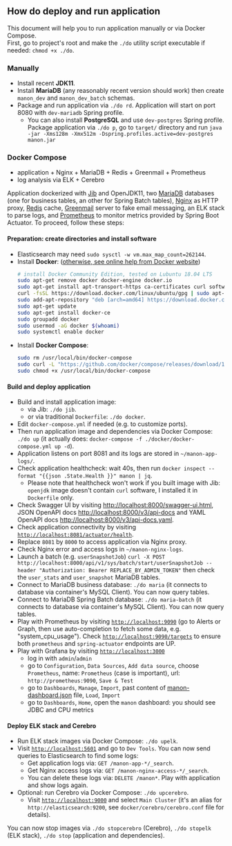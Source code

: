 ## How do deploy and run application

This document will help you to run application manually or via Docker Compose.  
First, go to project's root and make the `./do` utility script executable if needed: `chmod +x ./do`.

### Manually

* Install recent **JDK11**.
* Install **MariaDB** (any reasonably recent version should work) then create `manon_dev` and `manon_dev_batch` schemas.
* Package and run application via `./do rd`. Application will start on port 8080 with `dev-mariadb` Spring profile.
  * You can also install **PostgreSQL** and use `dev-postgres` Spring profile. Package application via `./do p`, go to `target/` directory and run `java -jar -Xms128m -Xmx512m -Dspring.profiles.active=dev-postgres manon.jar`

### Docker Compose 

* application + Nginx + MariaDB + Redis + Greenmail + Prometheus
* log analysis via ELK + Cerebro

Application dockerized with [Jib](https://github.com/GoogleContainerTools/jib) and OpenJDK11, two [MariaDB](https://downloads.mariadb.org) databases (one for business tables, an other for Spring Batch tables), [Nginx](http://nginx.org/en/download.html) as HTTP proxy, [Redis](https://redis.io) cache, [Greenmail](https://github.com/greenmail-mail-test/greenmail) server to fake email messaging, an ELK stack to parse logs, and [Prometheus](https://prometheus.io) to monitor metrics provided by Spring Boot Actuator. To proceed, follow these steps:

#### Preparation: create directories and install software

* Elasticsearch may need `sudo sysctl -w vm.max_map_count=262144`.
* Install **Docker**: ([otherwise, see online help from Docker website](https://docs.docker.com/engine/install/ubuntu/))
  ```bash
  # install Docker Community Edition, tested on Lubuntu 18.04 LTS
  sudo apt-get remove docker docker-engine docker.io
  sudo apt-get install apt-transport-https ca-certificates curl software-properties-common
  curl -fsSL https://download.docker.com/linux/ubuntu/gpg | sudo apt-key add -
  sudo add-apt-repository "deb [arch=amd64] https://download.docker.com/linux/ubuntu $(lsb_release -cs) stable"
  sudo apt-get update
  sudo apt-get install docker-ce
  sudo groupadd docker 
  sudo usermod -aG docker $(whoami)
  sudo systemctl enable docker
  ```
* Install **Docker Compose**:
  ```bash
  sudo rm /usr/local/bin/docker-compose
  sudo curl -L "https://github.com/docker/compose/releases/download/1.27.4/docker-compose-$(uname -s)-$(uname -m)" -o /usr/local/bin/docker-compose
  sudo chmod +x /usr/local/bin/docker-compose
  ```
 
#### Build and deploy application
  
* Build and install application image:
  * via Jib: `./do jib`.
  * or via traditional `Dockerfile`: `./do docker`.
* Edit `docker-compose.yml` if needed (e.g. to customize ports).
* Then run application image and dependencies via Docker Compose: `./do up` (it actually does: `docker-compose -f ./docker/docker-compose.yml up -d`).
* Application listens on port 8081 and its logs are stored in `~/manon-app-logs/`.
* Check application healthcheck: wait 40s, then run `docker inspect --format "{{json .State.Health }}" manon | jq`. 
  * Please note that healthcheck won't work if you built image with Jib: `openjdk` image doesn't contain `curl` software, I installed it in `Dockerfile` only.
* Check Swagger UI by visiting [http://localhost:8000/swagger-ui.html](http://localhost:8000/swagger-ui.html), JSON OpenAPI docs [http://localhost:8000/v3/api-docs](http://localhost:8000/v3/api-docs) and YAML OpenAPI docs [http://localhost:8000/v3/api-docs.yaml](http://localhost:8000/v3/api-docs.yaml).
* Check application connectivity by visiting [`http://localhost:8081/actuator/health`](http://localhost:8081/actuator/health).
* Replace `8081` by `8000` to access application via Nginx proxy.
* Check Nginx error and access logs in `~/manon-nginx-logs`.
* Launch a batch (e.g. `userSnapshotJob`) `curl -X POST http://localhost:8000/api/v1/sys/batch/start/userSnapshotJob --header "Authorization: Bearer REPLACE_BY_ADMIN_TOKEN"` then check the `user_stats` and `user_snapshot` MariaDB tables.
* Connect to MariaDB business database: `./do maria` (it connects to database via container's MySQL Client). You can now query tables.
* Connect to MariaDB Spring Batch database: `./do maria-batch` (it connects to database via container's MySQL Client). You can now query tables.
* Play with Prometheus by visiting [`http://localhost:9090`](http://localhost:9090) (go to Alerts or Graph, then use auto-completion to fetch some data, e.g. "system_cpu_usage"). Check [`http://localhost:9090/targets`](http://localhost:9090/targets) to ensure both `prometheus` and `spring-actuator` endpoints are UP.
* Play with Grafana by visiting [`http://localhost:3000`](http://localhost:3000)
  * log in with `admin`/`admin`
  * go to `Configuration`, `Data Sources`, `Add data source`, choose `Prometheus`, name: `Prometheus` (case is important), url: `http://prometheus:9090`, `Save & Test`
  * go to `Dashboards`, `Manage`, `Import`, past content of [manon-dashboard.json](docker/grafana/manon-dashboard.json) file, `Load`, `Import`
  * go to `Dashboards`, `Home`, open the `manon` dashboard: you should see JDBC and CPU metrics

#### Deploy ELK stack and Cerebro

* Run ELK stack images via Docker Compose: `./do upelk`.
* Visit [`http://localhost:5601`](http://localhost:5601) and go to `Dev Tools`. You can now send queries to Elasticsearch to find some logs:
  * Get application logs via: `GET /manon-app-*/_search`.
  * Get Nginx access logs via: `GET /manon-nginx-access-*/_search`.
  * You can delete these logs via: `DELETE /manon*`. Play with application and show logs again.
* Optional: run Cerebro via Docker Compose: `./do upcerebro`.
  * Visit [`http://localhost:9000`](http://localhost:9000) and select `Main Cluster` (it's an alias for `http://elasticsearch:9200`, see `docker/cerebro/cerebro.conf` file for details).

You can now stop images via `./do stopcerebro` (Cerebro), `./do stopelk` (ELK stack), `./do stop` (application and dependencies).
